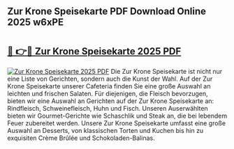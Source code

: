 ## Zur Krone Speisekarte PDF Download Online 2025 w6xPE

# <h2><a href="http://gc7kcen.nevu.top/?p=Zur+Krone+Speisekarte">🔗 👉🔴 Zur Krone Speisekarte 2025 PDF</a></h2>

[![Zur Krone Speisekarte 2025 PDF](https://i.imgur.com/dBaPXMq.png)](http://gc7kcen.nevu.top/?p=Zur+Krone+Speisekarte)
Die Zur Krone Speisekarte ist nicht nur eine Liste von Gerichten, sondern auch die Kunst der Wahl. Auf der Zur Krone Speisekarte unserer Cafeteria finden Sie eine große Auswahl an leichten und frischen Salaten. Für diejenigen, die Fleisch bevorzugen, bieten wir eine Auswahl an Gerichten auf der Zur Krone Speisekarte an: Rindfleisch, Schweinefleisch, Huhn und Fisch. Unseren Auserwählten bieten wir Gourmet-Gerichte wie Schaschlik und Steak an, die bei lebendem Feuer zubereitet werden. Unsere Zur Krone Speisekarte umfasst eine große Auswahl an Desserts, von klassischen Torten und Kuchen bis hin zu exquisiten Crème Brûlée und Schokoladen-Balinas.

